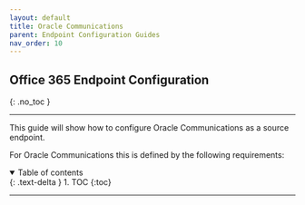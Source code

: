 ```yaml
---
layout: default
title: Oracle Communications
parent: Endpoint Configuration Guides
nav_order: 10
---
```


## Office 365 Endpoint Configuration
{: .no_toc }

---

This guide will show how to configure Oracle Communications as a source endpoint. 

For Oracle Communications this is defined by the following requirements:

<a name="top"></a>
<details open markdown="block">
  <summary>
    Table of contents
  </summary>
  {: .text-delta }
1. TOC
{:toc}
</details>

---
